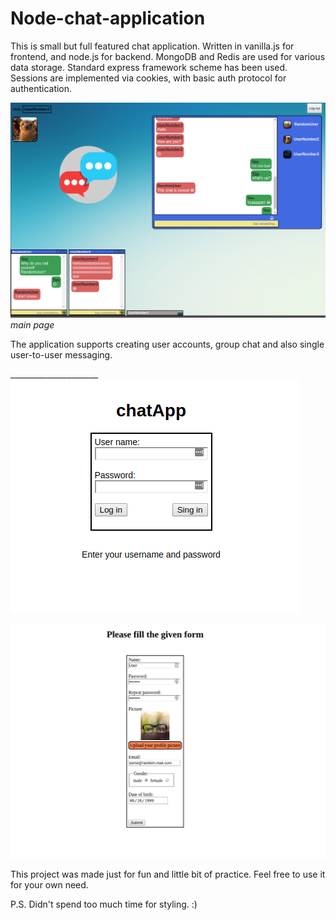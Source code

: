 # Node-chat-application

This is small but full featured chat application. Written in vanilla.js for frontend, and node.js for backend. MongoDB and Redis are used for various data storage. Standard express framework scheme has been used. Sessions are implemented via cookies, with basic auth protocol for authentication.

![chatApp - main page](/screenshoots/chatApp.png)
*main page*

The application supports creating user accounts, group chat and also single user-to-user messaging.


______________________![login](/screenshoots/login.png)

![signin](/screenshoots/signin.png)

This project was made just for fun and little bit of practice. Feel free to use it for your own need.

P.S. Didn't spend too much time for styling. :)
